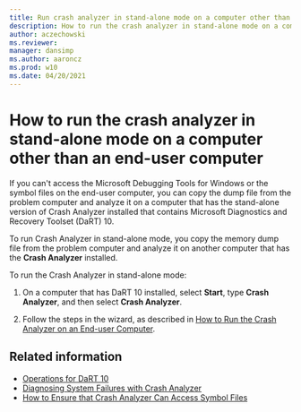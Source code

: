 ```yaml
---
title: Run crash analyzer in stand-alone mode on a computer other than an end-user computer
description: How to run the crash analyzer in stand-alone mode on a computer other than an end-user computer.
author: aczechowski
ms.reviewer: 
manager: dansimp
ms.author: aaroncz
ms.prod: w10
ms.date: 04/20/2021
---
```


# How to run the crash analyzer in stand-alone mode on a computer other than an end-user computer

If you can't access the Microsoft Debugging Tools for Windows or the symbol files on the end-user computer, you can copy the dump file from the problem computer and analyze it on a computer that has the stand-alone version of Crash Analyzer installed that contains Microsoft Diagnostics and Recovery Toolset (DaRT) 10.

To run Crash Analyzer in stand-alone mode, you copy the memory dump file from the problem computer and analyze it on another computer that has the **Crash Analyzer** installed.

To run the Crash Analyzer in stand-alone mode:

1. On a computer that has DaRT 10 installed, select **Start**, type **Crash Analyzer**, and then select **Crash Analyzer**.

2. Follow the steps in the wizard, as described in [How to Run the Crash Analyzer on an End-user Computer](how-to-run-the-crash-analyzer-on-an-end-user-computer-dart-10.md).

## Related information

- [Operations for DaRT 10](operations-for-dart-10.md)
- [Diagnosing System Failures with Crash Analyzer](diagnosing-system-failures-with-crash-analyzer-dart-10.md)
- [How to Ensure that Crash Analyzer Can Access Symbol Files](how-to-ensure-that-crash-analyzer-can-access-symbol-files-dart-10.md)
